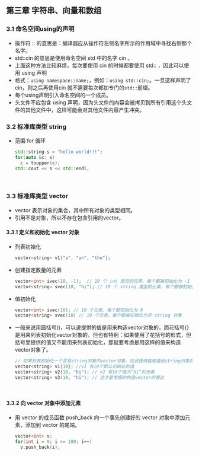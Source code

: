 ## 第三章 字符串、向量和数组

### 3.1 命名空间using的声明

- 操作符 :: 的意思是：编译器应从操作符左侧名字所示的作用域中寻找右侧那个名字。
- std::cin 的意思是使用命名空间 std 中的名字 cin 。
- 上面这种方法比较麻烦，每次要使用 cin 的时候都要使用 std:: ，因此可以使用 using 声明
- 格式：`using namespace::name;`，例如：`using std::cin;`。一旦这样声明了 cin，则之后再使用cin 就不需要每次都加专门的`std::`前缀。
- 每个using声明引入命名空间的一个成员。
- 头文件不应包含 using 声明，因为头文件的内容会被拷贝到所有引用这个头文件的其他文件中，这样可能会对其他文件内容产生冲突。

### 3.2 标准库类型 string

- 范围 for 循环

  ```c++
  std::string s = "hello world!!!";
  for(auto &c: s)
    c = toupper(c);
  std::cout << s << std::endl;
  ```

  ​

### 3.3 标准库类型 vector

- vector 表示对象的集合，其中所有对象的类型相同。
- 引用不是对象，所以不存在包含引用的vector。

#### 3.3.1 定义和初始化 vector 对象

- 列表初始化 

  ``` c++
  vector<string> v1{"a", "an", "the"};
  ```

- 创建指定数量的元素

  ```c++
  vector<int> ivec(10, -1);  // 10 个 int 类型的元素，每个都被初始化为 -1
  vector<string> svec(10, "hi"); // 10 个 string 类型的元素，每个都被初始化为 "hi"
  ```

- 值初始化

  ```c++
  vector<int> ivec(10); // 10 个元素，每个都初始化为 0
  vector<string> svec(10) // 10 个元素，每个都被初始化为空 string 对象
  ```


- 一般来说用圆括号()，可以说提供的值是用来构造vector对象的，而花括号{}是用来列表初始化vector对象的，但也有特例：如果使用了花括号的形式，但括号里提供的值又不能用来列表初始化，那就要考虑是用这样的值来构造vector对象了。

  ```c++
  // 如果列表初始化一个含有string对象的vector对象，应该提供能赋值给string对象的初值。
  vector<string> v1{10}; //v1 有10个默认初始化的值
  vector<string> v2{10, "hi"}; // v2 有10个值为”hi“的元素
  vector<string> v3(10, "hi"); // 这才是常规的构造vector的表达
  ```

  ​

#### 3.3.2 向 vector 对象中添加元素

- 用 vector 的成员函数 push_back 向一个事先创建好的 vector 对象中添加元素，添加到 vector 的尾端。

  ```c++
  vector<int> v;
  for(int i = 0; i <= 100; i++)
  	v.push_back(i);
  ```

  ​







